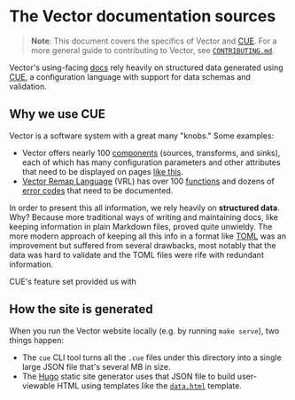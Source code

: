 # The Vector documentation sources

> **Note**: This document covers the specifics of Vector and [CUE]. For a more general guide to
> contributing to Vector, see [`CONTRIBUTING.md`][contrib].

Vector's using-facing [docs] rely heavily on structured data generated using [CUE], a configuration
language with support for data schemas and validation.

## Why we use CUE

Vector is a software system with a great many "knobs." Some examples:

* Vector offers nearly 100 [components] (sources, transforms, and sinks), each of which has many
  configuration parameters and other attributes that need to be displayed on pages [like
  this][aws_s3_source].
* [Vector Remap Language][vrl] (VRL) has over 100 [functions] and dozens of [error codes][errors]
  that need to be documented.

In order to present this all information, we rely heavily on **structured data**. Why? Because more
traditional ways of writing and maintaining docs, like keeping information in plain Markdown files,
proved quite unwieldy. The more modern approach of keeping all this info in a format like [TOML]
was an improvement but suffered from several drawbacks, most notably that the data was hard to
validate and the TOML files were rife with redundant information.

CUE's feature set provided us with

## How the site is generated

When you run the Vector website locally (e.g. by running `make serve`), two things happen:

* The `cue` CLI tool turns all the `.cue` files under this directory into a single large JSON file
  that's several MB in size.
* The [Hugo] static site generator uses that JSON file to build user-viewable HTML using templates
  like the [`data.html`](../layouts/partials/data.html) template.


[aws_s3_source]: https://vector.dev/docs/reference/configuration/sources/aws_s3
[components]: https://vector.dev/components
[contrib]: ../../CONTRIBUTING.md#documentation
[cue]: https://cuelang.org
[docs]: https://vector.dev/docs
[errors]: https://vrl.dev/errors
[functions]: https://vrl.dev/functions
[hugo]: https://gohugo.io
[toml]: https://toml.io
[vrl]: https://vrl.dev
